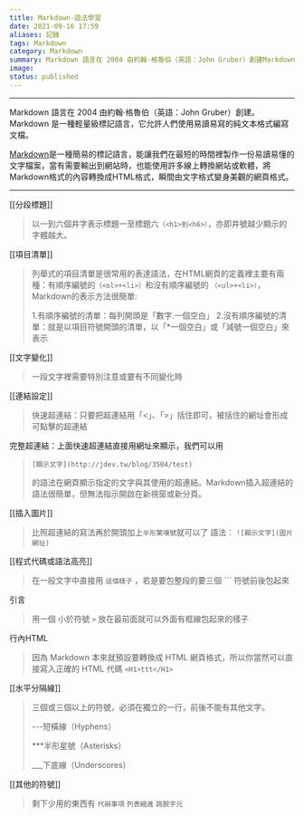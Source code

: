 ```yaml
---
title: Markdown-語法學習
date: 2021-09-16 17:59
aliases: 記錄 
tags: Markdown
category: Markdown
summary: Markdown 語言在 2004 由約翰·格魯伯（英語：John Gruber）創建Markdown 是一種輕量級標記語言，它允許人們使用易讀易寫的純文本格式編寫文檔
image: 
status: published
---
```



---


Markdown 語言在 2004 由約翰·格魯伯（英語：John Gruber）創建。Markdown 是一種輕量級標記語言，它允許人們使用易讀易寫的純文本格式編寫文檔。

[Markdown](http://markdown.tw/)是一種簡易的標記語言，能讓我們在最短的時間裡製作一份易讀易懂的文字檔案，當有需要輸出到網站時，也能使用許多線上轉換網站或軟體，將Markdown格式的內容轉換成HTML格式，瞬間由文字格式變身美觀的網頁格式。

---


[[分段標題]]
>以一到六個井字表示標題一至標題六`（<h1>到<h6>）`，亦即井號越少顯示的字體越大。

[[項目清單]]
>
>列舉式的項目清單是很常用的表達語法，在HTML網頁的定義裡主要有兩種：有順序編號的`（<ol>+<li>）`和沒有順序編號的 `（<ul>+<li>）`，Markdown的表示方法很簡單:
>
>1.有順序編號的清單：每列開頭是「數字.一個空白」
>2.沒有順序編號的清單：就是以項目符號開頭的清單，以「*一個空白」或「減號一個空白」來表示
>


[[文字變化]]

>一段文字裡需要特別注意或要有不同變化時



[[連結設定]]

>快速超連結：只要把超連結用「<」、「>」括住即可，被括住的網址會形成可點擊的超連結
>
完整超連結：上面快速超連結直接用網址來顯示，我們可以用
>
> `[顯示文字](http://jdev.tw/blog/3504/test) `
>
>的語法在網頁顯示指定的文字與其使用的超連結。Markdown插入超連結的語法很簡單，但無法指示開啟在新視窗或新分頁。

[[插入圖片]]
>比照超連結的寫法再於開頭加上`半形驚嘆號`就可以了
> 語法： `![顯示文字](圖片網址)`



[[程式代碼或語法高亮]]
>在一般文字中直接用 `這個樣子` ，若是要包整段的要三個 ``` 符號前後包起來



引言
>  用一個 小於符號  `>`  放在最前面就可以外面有框線包起來的樣子


行內HTML
>因為 Markdown 本來就預設要轉換成 HTML 網頁格式，所以你當然可以直接寫入正確的 HTML 代碼   `<H1>ttt</H1>`



[[水平分隔線]]
>三個或三個以上的符號，必須在獨立的一行，前後不能有其他文字。
>
> ---短橫線（Hyphens）
> 
> ***半形星號（Asterisks）
> 
> ___下底線（Underscores）


[[其他的符號]]
>剩下少用的東西有 `代辦事項`  `列表縮進` `跳脫字元`
